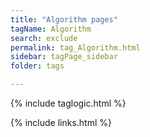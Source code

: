 ```yaml
---
title: "Algorithm pages"
tagName: Algorithm
search: exclude
permalink: tag_Algorithm.html
sidebar: tagPage_sidebar
folder: tags

---
```


{% include taglogic.html %}

{% include links.html %}
